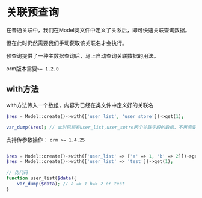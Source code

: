 # 关联预查询

在普通关联中，我们在Model类文件中定义了关系后，即可快速关联查询数据。

但在此时仍然需要我们手动获取该关联名才会执行。

预查询提供了一种主数据查询后，马上自动查询关联数据的用法。

orm版本需要`>= 1.2.0`

## with方法

with方法传入一个数组，内容为已经在类文件中定义好的关联名

```php
$res = Model::create()->with(['user_list', 'user_store'])->get(1);

var_dump($res); // 此时已经有user_list,user_sotre两个关联字段的数据，不再需要先手动调用一次。
```

支持传参数操作：
`orm >= 1.4.25`

```php

$res = Model::create()->with(['user_list' => ['a' => 1, 'b' => 2]])->get(1);
$res = Model::create()->with(['user_list' => 'test'])->get(1);

// 伪代码
function user_list($data){
    var_dump($data); // a => 1 b=> 2 or test
}
```